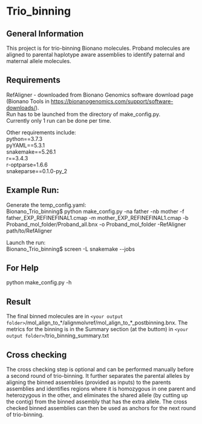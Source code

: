 # Trio_binning

## General Information
This project is for trio-binning Bionano molecules. Proband molecules are aligned to parental haplotype aware assemblies to identify paternal and maternal allele molecules. 

## Requirements
RefAligner - downloaded from Bionano Genomics software download page (Bionano Tools in https://bionanogenomics.com/support/software-downloads/).  
Run has to be launched from the directory of make_config.py.\
Currently only 1 run can be done per time. 

Other requirements include:\
python==3.7.3\
pyYAML==5.3.1\
snakemake==5.26.1\
r==3.4.3\
r-optparse=1.6.6\
snakeparse==0.1.0-py_2

## Example Run:
Generate the temp_config.yaml:\
Bionano_Trio_binning$ python make_config.py -na father -nb mother -f father_EXP_REFINEFINAL1.cmap -m mother_EXP_REFINEFINAL1.cmap -b Proband_mol_folder/Proband_all.bnx -o Proband_mol_folder -RefAligner path/to/RefAligner

Launch the run:\
Bionano_Trio_binning$ screen -L snakemake --jobs

## For Help
python make_config.py -h

## Result
The final binned molecules are in `<your output folder>`/mol_align_to_\*/alignmolvref/mol_align_to_\*_postbinning.bnx. The metrics for the binning is in the Summary section (at the buttom) in `<your output folder>`/trio_binning_summary.txt 

## Cross checking
The cross checking step is optional and can be performed manually before a second round of trio-binning. It further separates the parental alleles by aligning the binned assemblies (provided as inputs) to the parents assemblies and identifies regions where it is homozygous in one parent and heterozygous in the other, and eliminates the shared allele (by cutting up the contig) from the binned assembly that has the extra allele. The cross checked binned assemblies can then be used as anchors for the next round of trio-binning.   
